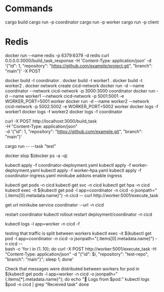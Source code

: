 # Commands
cargo build
cargo run -p coordinator
cargo run -p worker
cargo run -p client



# Redis
docker run --name redis -p 6379:6379 -d redis
curl 0.0.0.0:3000/build_task_response -H 'Content-Type: application/json' -d '{"id": 1, "repository": "https://github.com/example/project.git", "branch": "main"}' -X POST

docker build -t coordinator .
docker build -t worker1 .
docker build -t worker2 .
docker network create cicd-network
docker run -d --name coordinator --network cicd-network -p 3000:3000 coordinator
docker run -d --name worker1 --network cicd-network -p 5001:5001 -e WORKER_PORT=5001 worker
docker run -d --name worker2 --network cicd-network -p 5002:5002 -e WORKER_PORT=5002 worker
docker logs -f worker1
docker logs -f worker2
docker logs -f coordinator


curl -X POST http://localhost:3000/build_task \
     -H "Content-Type: application/json" \
     -d '{"id": 1, "repository": "https://github.com/example.git", "branch": "main"}'

cargo run -- --task "test"


docker stop $(docker ps -a -q)

kubectl apply -f coordinator-deployment.yaml
kubectl apply -f worker-deployment.yaml
kubectl apply -f worker-hpa.yaml
kubectl apply -f coordinator-ingress.yaml
minikube addons enable ingress

kubectl get pods -n cicd
kubectl get svc -n cicd
kubectl get hpa -n cicd
kubectl exec -it $(kubectl get pod -l app=coordinator -n cicd -o jsonpath="{.items[0].metadata.name}") -n cicd -- curl http://worker:5001/execute_task


get url
minikube service coordinator --url -n cicd


restart coordinator
kubectl rollout restart deployment/coordinator -n cicd


kubectl logs -l app=worker -n cicd -f



testing that traffic is split between workers
kubectl exec -it $(kubectl get pod -l app=coordinator -n cicd -o jsonpath="{.items[0].metadata.name}") -n cicd -- \
bash -c 'for i in {1..10}; do curl -X POST http://worker:5001/execute_task -H "Content-Type: application/json" -d "{\"id\": $i, \"repository\": \"test-repo\", \"branch\": \"main\"}"; sleep 1; done'



Check that messages were distributed between workers
for pod in $(kubectl get pods -l app=worker -n cicd -o jsonpath="{.items[*].metadata.name}"); do
    echo "📌 Logs from $pod:"
    kubectl logs $pod -n cicd | grep "Received task"
done
